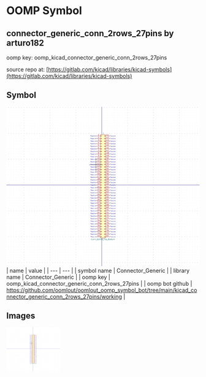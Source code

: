 # OOMP Symbol  
## connector_generic_conn_2rows_27pins  by arturo182  
  
oomp key: oomp_kicad_connector_generic_conn_2rows_27pins  
  
source repo at: [https://gitlab.com/kicad/libraries/kicad-symbols](https://gitlab.com/kicad/libraries/kicad-symbols)  
## Symbol  
  
[![working.png](working_600.png)](working.png)  
| name | value | 
| --- | --- | 
| symbol name | Connector_Generic | 
| library name | Connector_Generic | 
| oomp key | oomp_kicad_connector_generic_conn_2rows_27pins | 
| oomp bot github | https://github.com/oomlout/oomlout_oomp_symbol_bot/tree/main/kicad_connector_generic_conn_2rows_27pins/working | 
## Images  
  
[![working.png](working_140.png)](working.png)  

